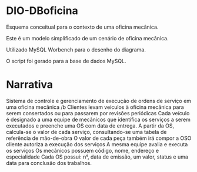 # DIO-DBoficina
Esquema conceitual para o contexto de uma oficina mecânica.

Este é um modelo simplificado de um cenário de oficina mecânica.

Utilizado MySQL Worbench para o desenho do diagrama.

O script foi gerado para a base de dados MySQL.

# Narrativa
Sistema de controle e gerenciamento de execução de ordens de serviço em uma oficina mecânica /b
Clientes levam veículos à oficina mecânica para serem consertados ou para passarem por revisões  periódicas
Cada veículo é designado a uma equipe de mecânicos que identifica os serviços a serem executados e preenche uma OS com data de entrega.
A partir da OS, calcula-se o valor de cada serviço, consultando-se uma tabela de referência de mão-de-obra
O valor de cada peça também irá compor a OSO cliente autoriza a execução dos serviços
A mesma equipe avalia e executa os serviços
Os mecânicos possuem código, nome, endereço e especialidade
Cada OS possui: n°, data de emissão, um valor, status e uma data para conclusão dos trabalhos.
